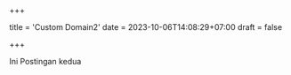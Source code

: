 +++

title = 'Custom Domain2'
date = 2023-10-06T14:08:29+07:00
draft = false

+++

Ini Postingan kedua
